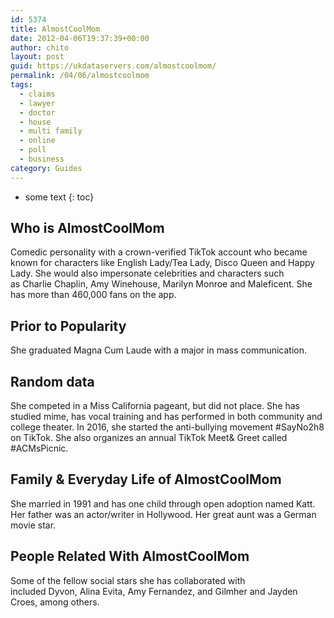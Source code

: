 ```yaml
---
id: 5374
title: AlmostCoolMom
date: 2012-04-06T19:37:39+00:00
author: chito
layout: post
guid: https://ukdataservers.com/almostcoolmom/
permalink: /04/06/almostcoolmom
tags:
  - claims
  - lawyer
  - doctor
  - house
  - multi family
  - online
  - poll
  - business
category: Guides
---
```


* some text
{: toc}
          
          
## Who is  AlmostCoolMom
                  
                  
                  
Comedic personality with a crown-verified TikTok account who became known for characters like English Lady/Tea Lady, Disco Queen and Happy Lady. She would also impersonate celebrities and characters such as Charlie Chaplin, Amy Winehouse, Marilyn Monroe and Maleficent. She has more than 460,000 fans on the app. 
                  
                
                
                
## Prior to Popularity 
                  
                  
                  
She graduated Magna Cum Laude with a major in mass communication. 
                  
                
                
                
## Random data 
                  
                  
                  
She competed in a Miss California pageant, but did not place. She has studied mime, has vocal training and has performed in both community and college theater. In 2016, she started the anti-bullying movement #SayNo2h8 on TikTok. She also organizes an annual TikTok Meet& Greet called #ACMsPicnic. 
                  
                
                
                
## Family & Everyday Life of AlmostCoolMom
                  
                  
                  
She married in 1991 and has one child through open adoption named Katt. Her father was an actor/writer in Hollywood. Her great aunt was a German movie star.
                  
                
                
                
## People Related With  AlmostCoolMom
                  
                  
                  
Some of the fellow social stars she has collaborated with included Dyvon, Alina Evita, Amy Fernandez, and Gilmher and Jayden Croes, among others. 
                  
                
              
            
          
          
          
    
    
  
